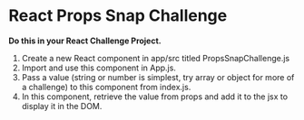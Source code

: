 # React Props Snap Challenge

**Do this in your React Challenge Project.**

1. Create a new React component in app/src titled PropsSnapChallenge.js
2. Import and use this component in App.js.
3. Pass a value (string or number is simplest, try array or object for more of a challenge) to this component from index.js.
4. In this component, retrieve the value from props and add it to the jsx to display it in the DOM.